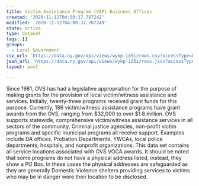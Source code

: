 ```yaml
---
title: Victim Assistance Program (VAP) Business Offices
created: '2020-11-12T04:00:37.787242'
modified: '2020-11-12T04:00:37.787249'
state: active
type: dataset
tags: []
groups:
  - Local Government
csv_url: 'https://data.ny.gov/api/views/wykp-id5i/rows.csv?accessType=DOWNLOAD'
json_url: 'https://data.ny.gov/api/views/wykp-id5i/rows.json?accessType=DOWNLOAD'
layout: post

---
```

Since 1981, OVS has had a legislative appropriation for the purpose of making grants for the provision of local victim/witness assistance and services. Initially, twenty-three programs received grant funds for this purpose. Currently, 186 victim/witness assistance programs have grant awards from the OVS, ranging from $32,000 to over $1.8 million. OVS supports statewide, comprehensive victim/witness assistance services in all sectors of the community. Criminal justice agencies, non-profit victim programs and specific municipal programs all receive support. Examples include DA offices, Probation Departments, YWCAs, local police departments, hospitals, and nonprofit organizations. This data set contains all service locations associated with OVS VOCA awards. It should be noted that some programs do not have a physical address listed, instead, they show a PO Box. In these cases the physical addresses are safeguarded as they are generally Domestic Violence shelters providing services to victims who may be in danger were their location to be disclosed.
